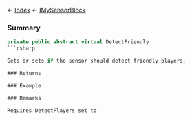 ← [Index](Api-Index) ← [IMySensorBlock](Sandbox.ModAPI.Ingame.IMySensorBlock)

### Summary

```csharp
private public abstract virtual DetectFriendly
```csharp

Gets or sets if the sensor should detect friendly players.

### Returns

### Example

### Remarks

Requires DetectPlayers set to.

